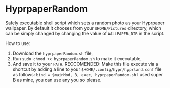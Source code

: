 # HyprpaperRandom
Safely executable shell script which sets a random photo as your Hyprpaper wallpaper. By default it chooses from your `$HOME/Pictures` directory, which can be simply changed by changing the value of `WALLPAPER_DIR` in the script.

How to use:
1.  Download the `hyprpaperRandom.sh` file,
2.  Run `sudo chmod +x hyprpaperRandom.sh` to make it executable,
3.  And save it to your `PATH`.
RECCOMENDED:
Make this file execute via a shortcut by adding a line to your `$HOME/.config/hypr/hyprland.conf` file as follows:
`bind = $mainMod, B, exec, hyprpaperRandom.sh`
I used super B as mine, you can use any you so please.
